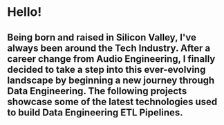# Hello!

## Being born and raised in Silicon Valley, I've always been around the Tech Industry. After a career change from Audio Engineering, I finally decided to take a step into this ever-evolving landscape by beginning a new journey through Data Engineering. The following projects showcase some of the latest technologies used to build Data Engineering ETL Pipelines. 

